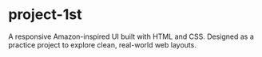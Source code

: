 # project-1st
A responsive Amazon-inspired UI built with HTML and CSS. Designed as a practice project to explore clean, real-world web layouts.

